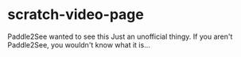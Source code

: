 # scratch-video-page
Paddle2See wanted to see this
Just an unofficial thingy. If you aren't Paddle2See, you
wouldn't know what it is...
